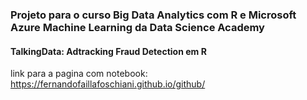 ### Projeto para o curso Big Data Analytics com R e Microsoft Azure Machine Learning da Data Science Academy
#### TalkingData: Adtracking Fraud Detection em R

link para a pagina com notebook: https://fernandofaillafoschiani.github.io/github/
